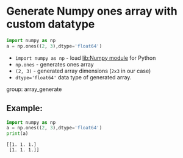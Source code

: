 # Generate Numpy ones array with custom datatype

```python
import numpy as np
a = np.ones((2, 3),dtype='float64')
```

- `import numpy as np` - load [lib:Numpy module](/python-numpy/how-to-install-python-numpy-lib) for Python
- `np.ones` - generates ones array
- `(2, 3)` - generated array dimensions (`2x3` in our case)
- `dtype='float64'` data type of generated array. 

group: array_generate

## Example: 
```python
import numpy as np
a = np.ones((2, 3),dtype='float64')
print(a)
```
```
[[1. 1. 1.]
 [1. 1. 1.]]

```

